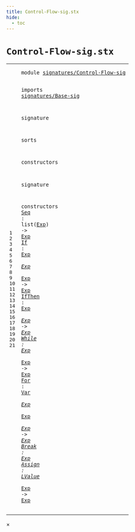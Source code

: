 ```yaml
---
title: Control-Flow-sig.stx
hide:
  - toc
---
```


# `Control-Flow-sig.stx`



[pdmosses/metaborg-tiger/org.metaborg.lang.tiger.statix/src-gen/statix/signatures/Control-Flow-sig.stx]: https://github.com/pdmosses/metaborg-tiger/blob/master/org.metaborg.lang.tiger.statix/src-gen/statix/signatures/Control-Flow-sig.stx "The source file on GitHub"

<div class="stx"><table class="highlighttable"><tbody><tr><td class="linenos"><div class="linenodiv"><pre><span></span>1
2
3
4
5
6
7
8
9
10
11
12
13
14
15
16
17
18
19
20
21
</pre></div></td>
<td class="code"><pre><code><span class="keyword">module</span> <a href="../Tiger-sig.stx/#signatures/Control-Flow-sig_15_3" id="signatures/Control-Flow-sig_1_8" title="a definition with a single reference"><span class="token sort_Id">signatures/Control-Flow-sig</span></a>

<span class="keyword">imports</span>
  <a href="../Base-sig.stx/#signatures/Base-sig_1_8" id="signatures/Base-sig_4_3" title="a reference to a single-file definition"><span class="token sort_Id">signatures/Base-sig</span></a>

<span class="keyword">signature</span>

  <span class="keyword">sorts</span>

  <span class="keyword">constructors</span>

<span class="keyword">signature</span>

  <span class="keyword">constructors</span>
    <span class="cons_OpDecl"><a href="../../../../trans/static-semantics.stx/#Seq_331_16" id="Seq_15_5" title="a definition with a single reference"><span class="token sort_Id">Seq</span></a> <span class="operator">:</span> <span class="keyword">list</span><span class="operator">(</span><span class="cons_SimpleSort"><a href="../Base-sig.stx/#Exp_9_5" id="Exp_15_16" title="a reference to a single-file definition"><span class="token sort_Id">Exp</span></a></span><span class="operator">)</span> <span class="operator">-&gt;</span> <span class="cons_SimpleSort"><a href="../Base-sig.stx/#Exp_9_5" id="Exp_15_24" title="a reference to a single-file definition"><span class="token sort_Id">Exp</span></a></span></span>
    <span class="cons_OpDecl"><a href="../../../../trans/static-semantics.stx/#If_333_16" id="If_16_5" title="a definition with a single reference"><span class="token sort_Id">If</span></a> <span class="operator">:</span> <span class="cons_SimpleSort"><a href="../Base-sig.stx/#Exp_9_5" id="Exp_16_10" title="a reference to a single-file definition"><span class="token sort_Id">Exp</span></a></span> <span class="operator">*</span> <span class="cons_SimpleSort"><a href="../Base-sig.stx/#Exp_9_5" id="Exp_16_16" title="a reference to a single-file definition"><span class="token sort_Id">Exp</span></a></span> <span class="operator">*</span> <span class="cons_SimpleSort"><a href="../Base-sig.stx/#Exp_9_5" id="Exp_16_22" title="a reference to a single-file definition"><span class="token sort_Id">Exp</span></a></span> <span class="operator">-&gt;</span> <span class="cons_SimpleSort"><a href="../Base-sig.stx/#Exp_9_5" id="Exp_16_29" title="a reference to a single-file definition"><span class="token sort_Id">Exp</span></a></span></span>
    <span class="cons_OpDecl"><a href="../../../../trans/static-semantics.stx/#IfThen_339_16" id="IfThen_17_5" title="a definition with a single reference"><span class="token sort_Id">IfThen</span></a> <span class="operator">:</span> <span class="cons_SimpleSort"><a href="../Base-sig.stx/#Exp_9_5" id="Exp_17_14" title="a reference to a single-file definition"><span class="token sort_Id">Exp</span></a></span> <span class="operator">*</span> <span class="cons_SimpleSort"><a href="../Base-sig.stx/#Exp_9_5" id="Exp_17_20" title="a reference to a single-file definition"><span class="token sort_Id">Exp</span></a></span> <span class="operator">-&gt;</span> <span class="cons_SimpleSort"><a href="../Base-sig.stx/#Exp_9_5" id="Exp_17_27" title="a reference to a single-file definition"><span class="token sort_Id">Exp</span></a></span></span>
    <span class="cons_OpDecl"><a href="../../../../trans/static-semantics.stx/#While_343_16" id="While_18_5" title="a definition with a single reference"><span class="token sort_Id">While</span></a> <span class="operator">:</span> <span class="cons_SimpleSort"><a href="../Base-sig.stx/#Exp_9_5" id="Exp_18_13" title="a reference to a single-file definition"><span class="token sort_Id">Exp</span></a></span> <span class="operator">*</span> <span class="cons_SimpleSort"><a href="../Base-sig.stx/#Exp_9_5" id="Exp_18_19" title="a reference to a single-file definition"><span class="token sort_Id">Exp</span></a></span> <span class="operator">-&gt;</span> <span class="cons_SimpleSort"><a href="../Base-sig.stx/#Exp_9_5" id="Exp_18_26" title="a reference to a single-file definition"><span class="token sort_Id">Exp</span></a></span></span>
    <span class="cons_OpDecl"><a href="../../../../trans/static-semantics.stx/#For_349_16" id="For_19_5" title="a definition with a single reference"><span class="token sort_Id">For</span></a> <span class="operator">:</span> <span class="cons_SimpleSort"><a href="../Base-sig.stx/#Var_12_5" id="Var_19_11" title="a reference to a single-file definition"><span class="token sort_Id">Var</span></a></span> <span class="operator">*</span> <span class="cons_SimpleSort"><a href="../Base-sig.stx/#Exp_9_5" id="Exp_19_17" title="a reference to a single-file definition"><span class="token sort_Id">Exp</span></a></span> <span class="operator">*</span> <span class="cons_SimpleSort"><a href="../Base-sig.stx/#Exp_9_5" id="Exp_19_23" title="a reference to a single-file definition"><span class="token sort_Id">Exp</span></a></span> <span class="operator">*</span> <span class="cons_SimpleSort"><a href="../Base-sig.stx/#Exp_9_5" id="Exp_19_29" title="a reference to a single-file definition"><span class="token sort_Id">Exp</span></a></span> <span class="operator">-&gt;</span> <span class="cons_SimpleSort"><a href="../Base-sig.stx/#Exp_9_5" id="Exp_19_36" title="a reference to a single-file definition"><span class="token sort_Id">Exp</span></a></span></span>
    <span class="cons_OpDecl"><a href="../../../../trans/static-semantics.stx/#Break_358_16" id="Break_20_5" title="a definition with a single reference"><span class="token sort_Id">Break</span></a> <span class="operator">:</span> <span class="cons_SimpleSort"><a href="../Base-sig.stx/#Exp_9_5" id="Exp_20_13" title="a reference to a single-file definition"><span class="token sort_Id">Exp</span></a></span></span>
    <span class="cons_OpDecl"><a href="../../../../trans/static-semantics.stx/#Assign_306_16" id="Assign_21_5" title="a definition with a single reference"><span class="token sort_Id">Assign</span></a> <span class="operator">:</span> <span class="cons_SimpleSort"><a href="../Base-sig.stx/#LValue_10_5" id="LValue_21_14" title="a reference to a single-file definition"><span class="token sort_Id">LValue</span></a></span> <span class="operator">*</span> <span class="cons_SimpleSort"><a href="../Base-sig.stx/#Exp_9_5" id="Exp_21_23" title="a reference to a single-file definition"><span class="token sort_Id">Exp</span></a></span> <span class="operator">-&gt;</span> <span class="cons_SimpleSort"><a href="../Base-sig.stx/#Exp_9_5" id="Exp_21_30" title="a reference to a single-file definition"><span class="token sort_Id">Exp</span></a></span></span>
</code></pre></td></tr></tbody></table></div>

<div id="modal">
  <div id="modal-content">
    <span id="modal-close">&times;</span>
    <h2 id="modal-h2"></h2>
    <p  id="modal-p"></p>
    <ul id="modal-ul"></ul>
  </div>
</div>
